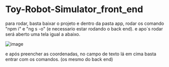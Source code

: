 # Toy-Robot-Simulator_front_end

para rodar, basta baixar o projeto e dentro da pasta app, rodar os comando "npm i" e "ng s -o" (e necessario estar rodando o back end). e apo´s rodar será aberto uma tela igual a abaixo.

![image](https://user-images.githubusercontent.com/68567754/161645576-28b9090b-0a54-40a9-821b-71d7cd76e181.png)

e após preencher as coordenadas, no campo de texto lá em cima basta entrar com os comandos. (os mesmo do back end)
